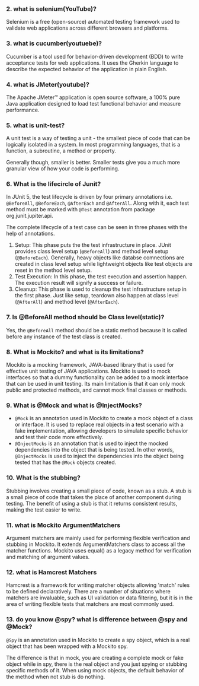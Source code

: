 ### 2. what is selenium(YouTube)?
Selenium is a free (open-source) automated testing framework used to validate web applications across different browsers and platforms.

### 3. what is cucumber(youtuebe)?
Cucumber is a tool used for behavior-driven development (BDD) to write acceptance tests for web applications. It uses the Gherkin language to describe the expected behavior of the application in plain English.

### 4. what is JMeter(youtube)?
The Apache JMeter™ application is open source software, a 100% pure Java application designed to load test functional behavior and measure performance.

### 5. what is unit-test?
A unit test is a way of testing a unit - the smallest piece of code that can be logically isolated in a system. In most programming languages, that is a function, a subroutine, a method or property. 

Generally though, smaller is better. Smaller tests give you a much more granular view of how your code is performing. 

### 6. What is the lifecircle of Junit?
In JUnit 5, the test lifecycle is driven by four primary annotations i.e. `@BeforeAll`, `@BeforeEach`, `@AfterEach` and `@AfterAll`. Along with it, each test method must be marked with `@Test` annotation from package org.junit.jupiter.api.

The complete lifecycle of a test case can be seen in three phases with the help of annotations.

1. Setup: This phase puts the the test infrastructure in place. JUnit provides class level setup (`@BeforeAll`) and method level setup (`@BeforeEach`). Generally, heavy objects like databse comnections are created in class level setup while lightweight objects like test objects are reset in the method level setup.
2. Test Execution: In this phase, the test execution and assertion happen. The execution result will signify a success or failure.
3. Cleanup: This phase is used to cleanup the test infrastructure setup in the first phase. Just like setup, teardown also happen at class level (`@AfterAll`) and method level (`@AfterEach`).

### 7. Is @BeforeAll method should be Class level(static)?
Yes, the `@BeforeAll` method should be a static method because it is called before any instance of the test class is created.

### 8. What is Mockito? and what is its limitations?
Mockito is a mocking framework, JAVA-based library that is used for effective unit testing of JAVA applications. Mockito is used to mock interfaces so that a dummy functionality can be added to a mock interface that can be used in unit testing. Its main limitation is that it can only mock public and protected methods, and cannot mock final classes or methods.

### 9. What is @Mock and what is @InjectMocks?
- `@Mock` is an annotation used in Mockito to create a mock object of a class or interface. It is used to replace real objects in a test scenario with a fake implementation, allowing developers to simulate specific behavior and test their code more effectively.
- `@InjectMocks` is an annotation that is used to inject the mocked dependencies into the object that is being tested. In other words, `@InjectMocks` is used to inject the dependencies into the object being tested that has the `@Mock` objects created.

### 10. What is the stubbing?
Stubbing involves creating a small piece of code, known as a stub. A stub is a small piece of code that takes the place of another component during testing. The benefit of using a stub is that it returns consistent results, making the test easier to write.

### 11. what is Mockito ArgumentMatchers
Argument matchers are mainly used for performing flexible verification and stubbing in Mockito. It extends ArgumentMatchers class to access all the matcher functions. Mockito uses equal() as a legacy method for verification and matching of argument values.

### 12. what is Hamcrest Matchers
Hamcrest is a framework for writing matcher objects allowing 'match' rules to be defined declaratively. There are a number of situations where matchers are invaluable, such as UI validation or data filtering, but it is in the area of writing flexible tests that matchers are most commonly used.

### 13. do you know @spy? what is difference between @spy and @Mock?
`@Spy` is an annotation used in Mockito to create a spy object, which is a real object that has been wrapped with a Mockito spy. 

The difference is that in mock, you are creating a complete mock or fake object while in spy, there is the real object and you just spying or stubbing specific methods of it. When using mock objects, the default behavior of the method when not stub is do nothing.